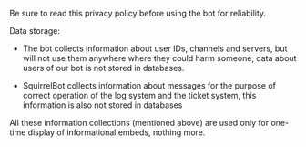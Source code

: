 Be sure to read this privacy policy 
before using the bot for reliability. 

Data storage: 
- The bot collects information about user IDs, channels and servers,
but will not use them anywhere where they could harm someone,
data about users of our bot is not stored in databases.

- SquirrelBot collects information about messages for the purpose of
correct operation of the log system and the ticket system,
this information is also not stored in databases

All these information collections (mentioned above) are used only for 
one-time display of informational embeds, nothing more.
